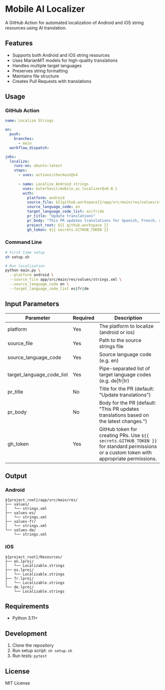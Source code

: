 # Mobile AI Localizer

A GitHub Action for automated localization of Android and iOS string resources using AI translation.

## Features

- Supports both Android and iOS string resources
- Uses MarianMT models for high-quality translations
- Handles multiple target languages
- Preserves string formatting
- Maintains file structure
- Creates Pull Requests with translations

## Usage

### GitHub Action

```yaml
name: Localize Strings

on:
  push:
    branches:
      - main
  workflow_dispatch:

jobs:
  localize:
    runs-on: ubuntu-latest
    steps:
      - uses: actions/checkout@v4
      
      - name: Localize Android strings
        uses: GulerSevil/mobile_ai_localizer@v0.0.1
        with:
          platform: android
          source_file: ${{github.workspace}}/app/src/main/res/values/strings.xml
          source_language_code: en
          target_language_code_list: es|fr|de
          pr_title: "Update translations"
          pr_body: "This PR updates translations for Spanish, French, and German"
          project_root: ${{ github.workspace }}
          gh_token: ${{ secrets.GITHUB_TOKEN }}
```

### Command Line

```bash
# First time setup
sh setup.sh

# Run localization
python main.py \
  --platform android \
  --source_file app/src/main/res/values/strings.xml \
  --source_language_code en \
  --target_language_code_list es|fr|de
```

## Input Parameters

| Parameter | Required | Description |
|-----------|----------|-------------|
| platform | Yes | The platform to localize (android or ios) |
| source_file | Yes | Path to the source strings file |
| source_language_code | Yes | Source language code (e.g. en) |
| target_language_code_list | Yes | Pipe-separated list of target language codes (e.g. de\|fr\|tr) |
| pr_title | No | Title for the PR (default: "Update translations") |
| pr_body | No | Body for the PR (default: "This PR updates translations based on the latest changes.") |
| gh_token | Yes | GitHub token for creating PRs. Use `${{ secrets.GITHUB_TOKEN }}` for standard permissions or a custom token with appropriate permissions. |

## Output

### Android
```
${project_root}/app/src/main/res/
├── values/
│   └── strings.xml
├── values-es/
│   └── strings.xml
├── values-fr/
│   └── strings.xml
└── values-de/
    └── strings.xml
```

### iOS
```
${project_root}/Resources/
├── en.lproj/
│   └── Localizable.strings
├── es.lproj/
│   └── Localizable.strings
├── fr.lproj/
│   └── Localizable.strings
└── de.lproj/
    └── Localizable.strings
```

## Requirements

- Python 3.11+

## Development

1. Clone the repository
2. Run setup script: `sh setup.sh`
3. Run tests: `pytest`

## License

MIT License
